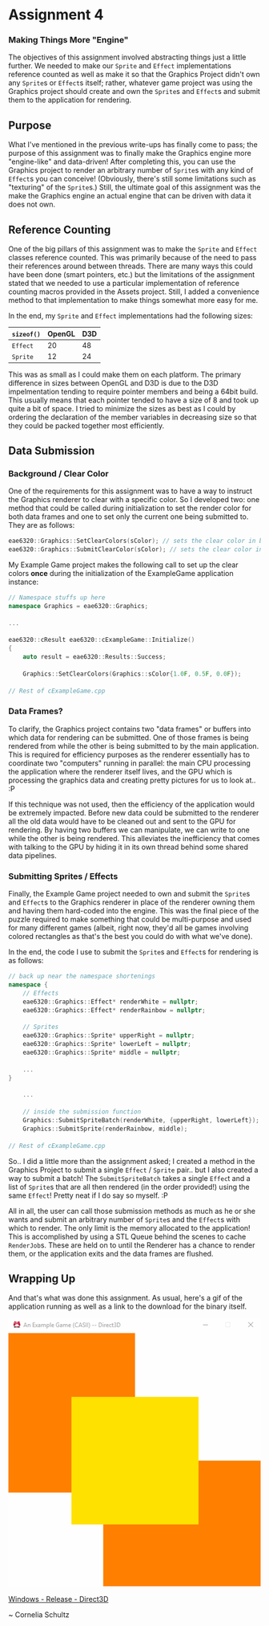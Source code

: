 # Assignment 4
### Making Things More "Engine"

The objectives of this assignment involved abstracting things just a little further.  We needed to make our `Sprite` and `Effect` implementations reference counted as well as make it so that the Graphics Project didn't own any `Sprite`s or `Effect`s itself; rather, whatever game project was using the Graphics project should create and own the `Sprite`s and `Effect`s and submit them to the application for rendering.

## Purpose

What I've mentioned in the previous write-ups has finally come to pass; the purpose of this assignment was to finally make the Graphics engine more "engine-like" and data-driven!  After completing this, you can use the Graphics project to render an arbitrary number of `Sprite`s with any kind of `Effect`s you can conceive!  (Obviously, there's still some limitations such as "texturing" of the `Sprite`s.)  Still, the ultimate goal of this assignment was the make the Graphics engine an actual engine that can be driven with data it does not own.

## Reference Counting

One of the big pillars of this assignment was to make the `Sprite` and `Effect` classes reference counted.  This was primarily because of the need to pass their references around between threads.  There are many ways this could have been done (smart pointers, etc.) but the limitations of the assignment stated that we needed to use a particular implementation of reference counting macros provided in the Assets project.  Still, I added a convenience method to that implementation to make things somewhat more easy for me.

In the end, my `Sprite` and `Effect` implementations had the following sizes:

| `sizeof()` | OpenGL | D3D |
| ---------- | ------ | --- |
| `Effect`   | 20     | 48  |
| `Sprite`   | 12     | 24  |

This was as small as I could make them on each platform.  The primary difference in sizes between OpenGL and D3D is due to the D3D impelmentation tending to require pointer members and being a 64bit build.  This usually means that each pointer tended to have a size of 8 and took up quite a bit of space.  I tried to minimize the sizes as best as I could by ordering the declaration of the member variables in decreasing size so that they could be packed together most efficiently.

## Data Submission

### Background / Clear Color

One of the requirements for this assignment was to have a way to instruct the Graphics renderer to clear with a specific color.  So I developed two: one method that could be called during initialization to set the render color for both data frames and one to set only the current one being submitted to.  They are as follows:

``` c++
eae6320::Graphics::SetClearColors(sColor); // sets the clear color in both frames, used for initialization
eae6320::Graphics::SubmitClearColor(sColor); // sets the clear color in the current "submit to " frame
```

My Example Game project makes the following call to set up the clear colors **once** during the initialization of the ExampleGame application instance:

``` c++
// Namespace stuffs up here
namespace Graphics = eae6320::Graphics;

...

eae6320::cResult eae6320::cExampleGame::Initialize()
{
	auto result = eae6320::Results::Success;

	Graphics::SetClearColors(Graphics::sColor{1.0F, 0.5F, 0.0F});

// Rest of cExampleGame.cpp
```

### Data Frames?

To clarify, the Graphics project contains two "data frames" or buffers into which data for rendering can be submitted.  One of those frames is being rendered from while the other is being submitted to by the main application.  This is required for efficiency purposes as the renderer essentially has to coordinate two "computers" running in parallel: the main CPU processing the application where the renderer itself lives, and the GPU which is processing the graphics data and creating pretty pictures for us to look at.. :P

If this technique was not used, then the efficiency of the application would be extremely impacted.  Before new data could be submitted to the renderer all the old data would have to be cleaned out and sent to the GPU for rendering.  By having two buffers we can manipulate, we can write to one while the other is being rendered.  This alleviates the inefficiency that comes with talking to the GPU by hiding it in its own thread behind some shared data pipelines.

### Submitting Sprites / Effects

Finally, the Example Game project needed to own and submit the `Sprite`s and `Effect`s to the Graphics renderer in place of the renderer owning them and having them hard-coded into the engine.  This was the final piece of the puzzle required to make something that could be multi-purpose and used for many different games (albeit, right now, they'd all be games involving colored rectangles as that's the best you could do with what we've done).

In the end, the code I use to submit the `Sprite`s and `Effect`s for rendering is as follows:

``` c++
// back up near the namespace shortenings
namespace {
	// Effects
	eae6320::Graphics::Effect* renderWhite = nullptr;
	eae6320::Graphics::Effect* renderRainbow = nullptr;

	// Sprites
	eae6320::Graphics::Sprite* upperRight = nullptr;
	eae6320::Graphics::Sprite* lowerLeft = nullptr;
	eae6320::Graphics::Sprite* middle = nullptr;
	
	...
}

    ...

    // inside the submission function
	Graphics::SubmitSpriteBatch(renderWhite, {upperRight, lowerLeft}); // Render Batch! :D
	Graphics::SubmitSprite(renderRainbow, middle);

// Rest of cExampleGame.cpp
```

So.. I did a little more than the assignment asked; I created a method in the Graphics Project to submit a single `Effect` / `Sprite` pair.. but I also created a way to submit a batch!  The `SubmitSpriteBatch` takes a single `Effec`t and a list of `Sprite`s that are all then rendered (in the order provided!) using the same `Effect`!  Pretty neat if I do say so myself. :P

All in all, the user can call those submission methods as much as he or she wants and submit an arbitrary number of `Sprite`s and the `Effect`s with which to render.  The only limit is the memory allocated to the application!  This is accomplished by using a STL Queue behind the scenes to cache `RenderJob`s.  These are held on to until the Renderer has a chance to render them, or the application exits and the data frames are flushed.

## Wrapping Up

And that's what was done this assignment.  As usual, here's a gif of the application running as well as a link to the download for the binary itself.

![Assignment 4 Gif](images/a04/assignment4.gif)

[Windows - Release - Direct3D](https://github.com/CorneliaXaos/EAE6320-WriteUps/releases/download/a4/Assignment4.zip)

~ Cornelia Schultz

